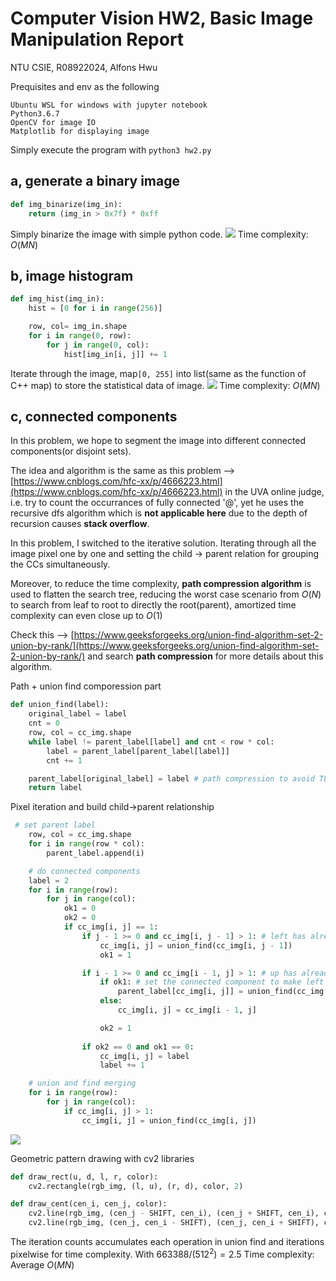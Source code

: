 # Computer Vision HW2, Basic Image Manipulation Report
NTU CSIE, R08922024, Alfons Hwu

Prequisites and env as the following
```
Ubuntu WSL for windows with jupyter notebook
Python3.6.7
OpenCV for image IO 
Matplotlib for displaying image
```
Simply execute the program with `python3 hw2.py`

## a, generate a binary image
```python
def img_binarize(img_in):
    return (img_in > 0x7f) * 0xff
```
Simply binarize the image with simple python code.
![](https://i.imgur.com/OlYUGCI.png)
Time complexity: $O(MN)$

## b, image histogram
```python
def img_hist(img_in):
    hist = [0 for i in range(256)]

    row, col= img_in.shape
    for i in range(0, row):
        for j in range(0, col):
            hist[img_in[i, j]] += 1
```
Iterate through the image, map`[0, 255]` into list(same as the function of C++ map) to store the statistical data of image.
![](https://i.imgur.com/WOptNgF.png)
Time complexity: $O(MN)$

## c, connected components
In this problem, we hope to segment the image into different connected components(or disjoint sets).

The idea and algorithm is the same as this problem --> [https://www.cnblogs.com/hfc-xx/p/4666223.html](https://www.cnblogs.com/hfc-xx/p/4666223.html) in the UVA online judge, i.e. try to count the occurrances of fully connected '@', yet he uses the recursive dfs algorithm which is **not applicable here** due to the depth of recursion causes **stack overflow**.

In this problem, I switched to the iterative solution. Iterating through all the image pixel one by one and setting the child -> parent relation for grouping the CCs simultaneously.

Moreover, to reduce the time complexity, **path compression algorithm** is used to flatten the search tree, reducing the worst case scenario from $O(N)$ to search from leaf to root to directly the root(parent), amortized time complexity can even close up to $O(1)$

Check this --> [https://www.geeksforgeeks.org/union-find-algorithm-set-2-union-by-rank/](https://www.geeksforgeeks.org/union-find-algorithm-set-2-union-by-rank/) and search **path compression** for more details about this algorithm.

Path + union find comporession part
```python
def union_find(label):
    original_label = label
    cnt = 0
    row, col = cc_img.shape
    while label != parent_label[label] and cnt < row * col:
        label = parent_label[parent_label[label]]
        cnt += 1

    parent_label[original_label] = label # path compression to avoid TLE
    return label
```

Pixel iteration and build child->parent relationship
```python
 # set parent label
    row, col = cc_img.shape
    for i in range(row * col):
        parent_label.append(i)

    # do connected components
    label = 2
    for i in range(row):
        for j in range(col):
            ok1 = 0
            ok2 = 0
            if cc_img[i, j] == 1:
                if j - 1 >= 0 and cc_img[i, j - 1] > 1: # left has already labeled
                    cc_img[i, j] = union_find(cc_img[i, j - 1])
                    ok1 = 1

                if i - 1 >= 0 and cc_img[i - 1, j] > 1: # up has already labeled
                    if ok1: # set the connected component to make left = up as the same group
                        parent_label[cc_img[i, j]] = union_find(cc_img[i - 1, j])
                    else:
                        cc_img[i, j] = cc_img[i - 1, j]

                    ok2 = 1
                    
                if ok2 == 0 and ok1 == 0:
                    cc_img[i, j] = label
                    label += 1

    # union and find merging
    for i in range(row):
        for j in range(col):
            if cc_img[i, j] > 1:
                cc_img[i, j] = union_find(cc_img[i, j])
```
![](https://i.imgur.com/91XQsI5.png)

Geometric pattern drawing with cv2 libraries
```python
def draw_rect(u, d, l, r, color):
    cv2.rectangle(rgb_img, (l, u), (r, d), color, 2)

def draw_cent(cen_i, cen_j, color):
    cv2.line(rgb_img, (cen_j - SHIFT, cen_i), (cen_j + SHIFT, cen_i), color, 2)
    cv2.line(rgb_img, (cen_j, cen_i - SHIFT), (cen_j, cen_i + SHIFT), color, 2)

```
The iteration counts accumulates each operation in union find and iterations pixelwise for time complexity. With $663388/(512^2) = 2.5$
Time complexity: Average $O(MN)$
